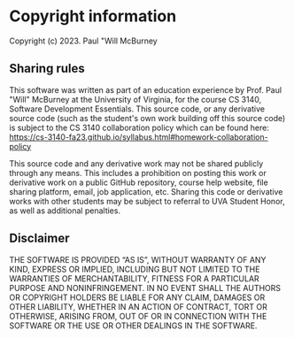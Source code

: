 # Copyright information

Copyright (c) 2023. Paul "Will McBurney

## Sharing rules

This software was written as part of an education experience by Prof. Paul "Will" McBurney at the University of Virginia, for the course CS 3140, Software Development Essentials. This source code, or any derivative source code (such as the student's own work building off this source code) is subject to the CS 3140 collaboration policy which can be found here: https://cs-3140-fa23.github.io/syllabus.html#homework-collaboration-policy

This source code and any derivative work may not be shared publicly through any means. This includes a prohibition on posting this work or derivative work on a public GitHub repository, course help website, file sharing platform, email, job application, etc. Sharing this code or derivative works with other students may be subject to referral to UVA Student Honor, as well as additional penalties.

## Disclaimer

THE SOFTWARE IS PROVIDED &ldquo;AS IS&rdquo;, WITHOUT WARRANTY OF ANY KIND, EXPRESS OR IMPLIED, INCLUDING BUT NOT LIMITED TO THE WARRANTIES OF MERCHANTABILITY, FITNESS FOR A PARTICULAR PURPOSE AND NONINFRINGEMENT. IN NO EVENT SHALL THE AUTHORS OR COPYRIGHT HOLDERS BE LIABLE FOR ANY CLAIM, DAMAGES OR OTHER LIABILITY, WHETHER IN AN ACTION OF CONTRACT, TORT OR OTHERWISE, ARISING FROM, OUT OF OR IN CONNECTION WITH THE SOFTWARE OR THE USE OR OTHER DEALINGS IN THE SOFTWARE.
